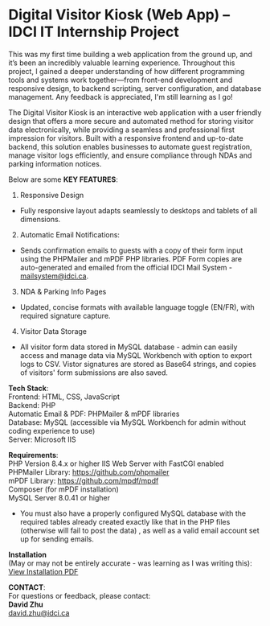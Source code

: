 # Digital Visitor Kiosk (Web App) – IDCI IT Internship Project

This was my first time building a web application from the ground up, and it’s been an incredibly valuable learning experience. Throughout this project, I gained a deeper understanding of how different programming tools and systems work together—from front-end development and responsive design, to backend scripting, server configuration, and database management. Any feedback is appreciated, I'm still learning as I go!

The Digital Visitor Kiosk is an interactive web application with a user friendly design that offers a more secure and automated method for storing visitor data electronically, while providing a seamless and professional first impression for visitors. Built with a responsive frontend and up-to-date backend, this solution enables businesses to automate guest registration, manage visitor logs efficiently, and ensure compliance through NDAs and parking information notices.

Below are some **KEY FEATURES**: 
1. Responsive Design
  - Fully responsive layout adapts seamlessly to desktops and tablets of all dimensions.
2. Automatic Email Notifications:
  - Sends confirmation emails to guests with a copy of their form input using the PHPMailer and mPDF PHP libraries. PDF Form copies are auto-generated and emailed from the official IDCI Mail System - mailsystem@idci.ca.
3. NDA & Parking Info Pages
  - Updated, concise formats with available language toggle (EN/FR), with required signature capture. 
4. Visitor Data Storage
  - All visitor form data stored in MySQL database - admin can easily access and manage data via MySQL Workbench with option to export logs to CSV.     Vistor signatures are stored as Base64 strings, and copies of visitors' form submissions are also saved.
  
**Tech Stack**:  
Frontend: HTML, CSS, JavaScript  
Backend: PHP   
Automatic Email & PDF: PHPMailer & mPDF libraries  
Database: MySQL (accessible via MySQL Workbench for admin without coding experience to use)  
Server: Microsoft IIS

**Requirements**:  
PHP Version 8.4.x or higher
IIS Web Server with FastCGI enabled  
PHPMailer Library: https://github.com/phpmailer  
mPDF Library: https://github.com/mpdf/mpdf  
Composer (for mPDF installation)    
MySQL Server 8.0.41 or higher  
  - You must also have a properly configured MySQL database with the required tables already created exactly like that in the PHP files (otherwise      will fail to post the data) , as well as a valid email account set up for sending emails.

**Installation**   
(May or may not be entirely accurate - was learning as I was writing this): [View Installation PDF](./docs/VisitorKioskInstallation.pdf)

**CONTACT**:  
For questions or feedback, please contact:  
**David Zhu**  
david.zhu@idci.ca  


